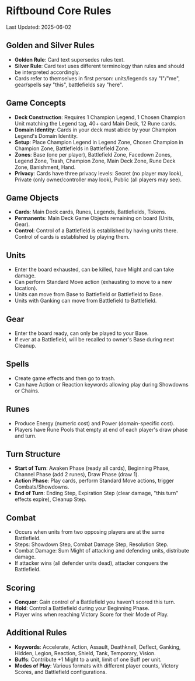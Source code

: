 # Riftbound Core Rules

Last Updated: 2025-06-02

## Golden and Silver Rules
- **Golden Rule**: Card text supersedes rules text.
- **Silver Rule**: Card text uses different terminology than rules and should be interpreted accordingly.
- Cards refer to themselves in first person: units/legends say "I"/"me", gear/spells say "this", battlefields say "here".

## Game Concepts
- **Deck Construction**: Requires 1 Champion Legend, 1 Chosen Champion Unit matching the Legend tag, 40+ card Main Deck, 12 Rune cards.
- **Domain Identity**: Cards in your deck must abide by your Champion Legend's Domain Identity.
- **Setup**: Place Champion Legend in Legend Zone, Chosen Champion in Champion Zone, Battlefields in Battlefield Zone.
- **Zones**: Base (one per player), Battlefield Zone, Facedown Zones, Legend Zone, Trash, Champion Zone, Main Deck Zone, Rune Deck Zone, Banishment, Hand.
- **Privacy**: Cards have three privacy levels: Secret (no player may look), Private (only owner/controller may look), Public (all players may see).

## Game Objects
- **Cards**: Main Deck cards, Runes, Legends, Battlefields, Tokens.
- **Permanents**: Main Deck Game Objects remaining on board (Units, Gear).
- **Control**: Control of a Battlefield is established by having units there. Control of cards is established by playing them.

## Units
- Enter the board exhausted, can be killed, have Might and can take damage.
- Can perform Standard Move action (exhausting to move to a new location).
- Units can move from Base to Battlefield or Battlefield to Base.
- Units with Ganking can move from Battlefield to Battlefield.

## Gear
- Enter the board ready, can only be played to your Base.
- If ever at a Battlefield, will be recalled to owner's Base during next Cleanup.

## Spells
- Create game effects and then go to trash.
- Can have Action or Reaction keywords allowing play during Showdowns or Chains.

## Runes
- Produce Energy (numeric cost) and Power (domain-specific cost).
- Players have Rune Pools that empty at end of each player's draw phase and turn.

## Turn Structure
- **Start of Turn**: Awaken Phase (ready all cards), Beginning Phase, Channel Phase (add 2 runes), Draw Phase (draw 1).
- **Action Phase**: Play cards, perform Standard Move actions, trigger Combats/Showdowns.
- **End of Turn**: Ending Step, Expiration Step (clear damage, "this turn" effects expire), Cleanup Step.

## Combat
- Occurs when units from two opposing players are at the same Battlefield.
- Steps: Showdown Step, Combat Damage Step, Resolution Step.
- Combat Damage: Sum Might of attacking and defending units, distribute damage.
- If attacker wins (all defender units dead), attacker conquers the Battlefield.

## Scoring
- **Conquer**: Gain control of a Battlefield you haven't scored this turn.
- **Hold**: Control a Battlefield during your Beginning Phase.
- Player wins when reaching Victory Score for their Mode of Play.

## Additional Rules
- **Keywords**: Accelerate, Action, Assault, Deathknell, Deflect, Ganking, Hidden, Legion, Reaction, Shield, Tank, Temporary, Vision.
- **Buffs**: Contribute +1 Might to a unit, limit of one Buff per unit.
- **Modes of Play**: Various formats with different player counts, Victory Scores, and Battlefield configurations.